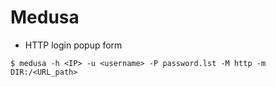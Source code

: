 # Medusa

- HTTP login popup form

`$ medusa -h <IP> -u <username> -P password.lst -M http -m DIR:/<URL_path>`
